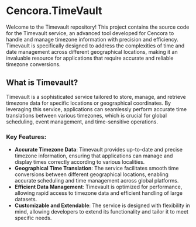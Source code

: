# Cencora.TimeVault

Welcome to the Timevault repository! This project contains the source code for the Timevault service, an advanced tool developed for Cencora to handle and manage timezone information with precision and efficiency. Timevault is specifically designed to address the complexities of time and date management across different geographical locations, making it an invaluable resource for applications that require accurate and reliable timezone conversions.

## What is Timevault?

Timevault is a sophisticated service tailored to store, manage, and retrieve timezone data for specific locations or geographical coordinates. By leveraging this service, applications can seamlessly perform accurate time translations between various timezones, which is crucial for global scheduling, event management, and time-sensitive operations.

### Key Features:
- **Accurate Timezone Data**: Timevault provides up-to-date and precise timezone information, ensuring that applications can manage and display times correctly according to various localities.
- **Geographical Time Translation**: The service facilitates smooth time conversions between different geographical locations, enabling accurate scheduling and time management across global platforms.
- **Efficient Data Management**: Timevault is optimized for performance, allowing rapid access to timezone data and efficient handling of large datasets.
- **Customizable and Extendable**: The service is designed with flexibility in mind, allowing developers to extend its functionality and tailor it to meet specific needs.
